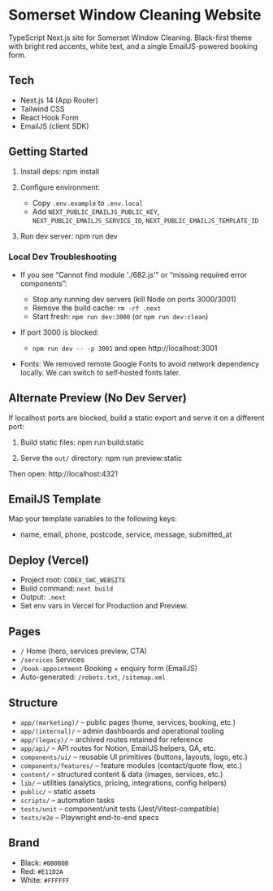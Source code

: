 # Somerset Window Cleaning Website

TypeScript Next.js site for Somerset Window Cleaning. Black-first theme with bright red accents, white text, and a single EmailJS-powered booking form.

## Tech
- Next.js 14 (App Router)
- Tailwind CSS
- React Hook Form
- EmailJS (client SDK)

## Getting Started
1. Install deps:
   npm install

2. Configure environment:
   - Copy `.env.example` to `.env.local`
   - Add `NEXT_PUBLIC_EMAILJS_PUBLIC_KEY`, `NEXT_PUBLIC_EMAILJS_SERVICE_ID`, `NEXT_PUBLIC_EMAILJS_TEMPLATE_ID`

3. Run dev server:
   npm run dev

### Local Dev Troubleshooting

- If you see “Cannot find module './682.js'” or “missing required error components”:
  - Stop any running dev servers (kill Node on ports 3000/3001)
  - Remove the build cache: `rm -rf .next`
  - Start fresh: `npm run dev:3000` (or `npm run dev:clean`)

- If port 3000 is blocked:
  - `npm run dev -- -p 3001` and open http://localhost:3001

- Fonts: We removed remote Google Fonts to avoid network dependency locally. We can switch to self‑hosted fonts later.

## Alternate Preview (No Dev Server)
If localhost ports are blocked, build a static export and serve it on a different port:

1) Build static files:
   npm run build:static

2) Serve the `out/` directory:
   npm run preview:static

Then open:
   http://localhost:4321

## EmailJS Template
Map your template variables to the following keys:
- name, email, phone, postcode, service, message, submitted_at

## Deploy (Vercel)
- Project root: `CODEX_SWC_WEBSITE`
- Build command: `next build`
- Output: `.next`
- Set env vars in Vercel for Production and Preview.

## Pages
- `/` Home (hero, services preview, CTA)
- `/services` Services
- `/book-appointment` Booking + enquiry form (EmailJS)
- Auto-generated: `/robots.txt`, `/sitemap.xml`

## Structure

- `app/(marketing)/` – public pages (home, services, booking, etc.)
- `app/(internal)/` – admin dashboards and operational tooling
- `app/(legacy)/` – archived routes retained for reference
- `app/api/` – API routes for Notion, EmailJS helpers, GA, etc.
- `components/ui/` – reusable UI primitives (buttons, layouts, logo, etc.)
- `components/features/` – feature modules (contact/quote flow, etc.)
- `content/` – structured content & data (images, services, etc.)
- `lib/` – utilities (analytics, pricing, integrations, config helpers)
- `public/` – static assets
- `scripts/` – automation tasks
- `tests/unit` – component/unit tests (Jest/Vitest-compatible)
- `tests/e2e` – Playwright end-to-end specs

## Brand
- Black: `#0B0B0B`
- Red: `#E11D2A`
- White: `#FFFFFF`
